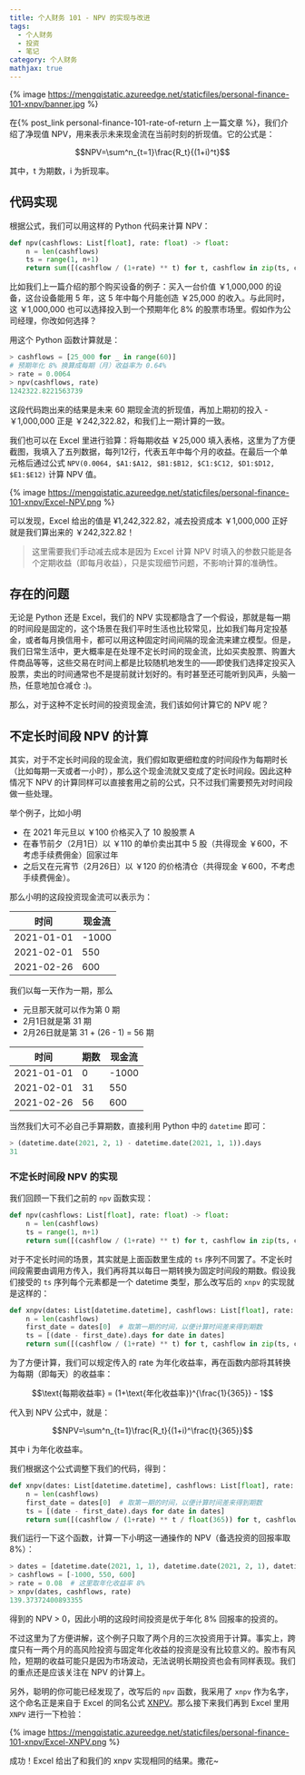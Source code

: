 ```yaml
---
title: 个人财务 101 - NPV 的实现与改进
tags:
  - 个人财务
  - 投资
  - 笔记
category: 个人财务
mathjax: true
---
```

{% image https://mengqistatic.azureedge.net/staticfiles/personal-finance-101-xnpv/banner.jpg %}

在{% post_link personal-finance-101-rate-of-return 上一篇文章 %}，我们介绍了净现值 NPV，用来表示未来现金流在当前时刻的折现值。它的公式是：

$$NPV=\sum^n_{t=1}\frac{R_t}{(1+i)^t}$$

其中，t 为期数，i 为折现率。

## 代码实现
根据公式，我们可以用这样的 Python 代码来计算 NPV：

```python
def npv(cashflows: List[float], rate: float) -> float:
    n = len(cashflows)
    ts = range(1, n+1)
    return sum([(cashflow / (1+rate) ** t) for t, cashflow in zip(ts, cashflows)])
```

比如我们上一篇介绍的那个购买设备的例子：买入一台价值 ￥1,000,000 的设备，这台设备能用 5 年，这 5 年中每个月能创造 ￥25,000 的收入。与此同时，这 ￥1,000,000 也可以选择投入到一个预期年化 8% 的股票市场里。假如作为公司经理，你改如何选择？

用这个 Python 函数计算就是：
```python
> cashflows = [25_000 for _ in range(60)]
# 预期年化 8% 换算成每期（月）收益率为 0.64%
> rate = 0.0064  
> npv(cashflows, rate)
1242322.8221563739
```
这段代码跑出来的结果是未来 60 期现金流的折现值，再加上期初的投入 -￥1,000,000 正是 ￥242,322.82，和我们上一期计算的一致。

我们也可以在 Excel 里进行验算：将每期收益 ￥25,000 填入表格，这里为了方便截图，我填入了五列数据，每列12行，代表五年中每个月的收益。在最后一个单元格后通过公式 `NPV(0.0064, $A1:$A12, $B1:$B12, $C1:$C12, $D1:$D12, $E1:$E12)` 计算 NPV 值。

{% image https://mengqistatic.azureedge.net/staticfiles/personal-finance-101-xnpv/Excel-NPV.png %}


可以发现，Excel 给出的值是 ¥1,242,322.82，减去投资成本 ￥1,000,000 正好就是我们算出来的 ￥242,322.82！ 

> 这里需要我们手动减去成本是因为 Excel 计算 NPV 时填入的参数只能是各个定期收益（即每月收益），只是实现细节问题，不影响计算的准确性。

## 存在的问题

无论是 Python 还是 Excel，我们的 NPV 实现都隐含了一个假设，那就是每一期的时间段是固定的，这个场景在我们平时生活也比较常见，比如我们每月定投基金，或者每月换信用卡，都可以用这种固定时间间隔的现金流来建立模型。但是，我们日常生活中，更大概率是在处理不定长时间的现金流，比如买卖股票、购置大件商品等等，这些交易在时间上都是比较随机地发生的——即使我们选择定投买入股票，卖出的时间通常也不是提前就计划好的。有时甚至还可能听到风声，头脑一热，任意地加仓减仓 :)。

那么，对于这种不定长时间的投资现金流，我们该如何计算它的 NPV 呢？

## 不定长时间段 NPV 的计算
其实，对于不定长时间段的现金流，我们假如取更细粒度的时间段作为每期时长（比如每期一天或者一小时），那么这个现金流就又变成了定长时间段。因此这种情况下 NPV 的计算同样可以直接套用之前的公式，只不过我们需要预先对时间段做一些处理。

举个例子，比如小明
* 在 2021 年元旦以 ￥100 价格买入了 10 股股票 A
* 在春节前夕（2月1日）以 ￥110 的单价卖出其中 5 股（共得现金 ￥600，不考虑手续费佣金）回家过年
* 之后又在元宵节（2月26日）以 ￥120 的价格清仓（共得现金 ￥600，不考虑手续费佣金）。

那么小明的这段投资现金流可以表示为：

|    时间   | 现金流|
|----------|------|
|2021-01-01| -1000|
|2021-02-01|   550|
|2021-02-26|   600|

我们以每一天作为一期，那么
* 元旦那天就可以作为第 0 期 
* 2月1日就是第 31 期
* 2月26日就是第 31 + (26 - 1) = 56 期

|    时间   |期数| 现金流|
|----------|----|------|
|2021-01-01|  0 | -1000|
|2021-02-01| 31 |   550|
|2021-02-26| 56 |   600|

当然我们大可不必自己手算期数，直接利用 Python 中的 `datetime` 即可：

```python
> (datetime.date(2021, 2, 1) - datetime.date(2021, 1, 1)).days
31
```

### 不定长时间段 NPV 的实现
我们回顾一下我们之前的 `npv` 函数实现：

```python
def npv(cashflows: List[float], rate: float) -> float:
    n = len(cashflows)
    ts = range(1, n+1)
    return sum([(cashflow / (1+rate) ** t) for t, cashflow in zip(ts, cashflows)])
```

对于不定长时间的场景，其实就是上面函数里生成的 `ts` 序列不同罢了。不定长时间段需要由调用方传入，我们再将其以每日一期转换为固定时间段的期数。假设我们接受的 `ts` 序列每个元素都是一个 datetime 类型，那么改写后的 `xnpv` 的实现就是这样的：

```python
def xnpv(dates: List[datetime.datetime], cashflows: List[float], rate: float) -> float:
    n = len(cashflows)
    first_date = dates[0]  # 取第一期的时间，以便计算时间差来得到期数
    ts = [(date - first_date).days for date in dates]
    return sum([(cashflow / (1+rate) ** t) for t, cashflow in zip(ts, cashflows)])
```

为了方便计算，我们可以规定传入的 rate 为年化收益率，再在函数内部将其转换为每期（即每天）的收益率：

$$\text{每期收益率} = (1+\text{年化收益率})^{\frac{1}{365}} - 1$$

代入到 NPV 公式中，就是：

$$NPV=\sum^n_{t=1}\frac{R_t}{(1+i)^\frac{t}{365}}$$

其中 i 为年化收益率。

我们根据这个公式调整下我们的代码，得到：
```python
def xnpv(dates: List[datetime.datetime], cashflows: List[float], rate: float) -> float:
    n = len(cashflows)
    first_date = dates[0]  # 取第一期的时间，以便计算时间差来得到期数
    ts = [(date - first_date).days for date in dates]
    return sum([(cashflow / (1+rate) ** t / float(365)) for t, cashflow in zip(ts, cashflows)])
```

我们运行一下这个函数，计算一下小明这一通操作的 NPV（备选投资的回报率取 8%）：
```python
> dates = [datetime.date(2021, 1, 1), datetime.date(2021, 2, 1), datetime.date(2021, 2, 26)]
> cashflows = [-1000, 550, 600]
> rate = 0.08  # 这里取年化收益率 8%
> xnpv(dates, cashflows, rate)
139.37372400893355
```

得到的 NPV > 0，因此小明的这段时间投资是优于年化 8% 回报率的投资的。

不过这里为了方便讲解，这个例子只取了两个月的三次投资用于计算。事实上，跨度只有一两个月的高风险投资与固定年化收益的投资是没有比较意义的。股市有风险，短期的收益可能只是因为市场波动，无法说明长期投资也会有同样表现。我们的重点还是应该关注在 NPV 的计算上。

另外，聪明的你可能已经发现了，改写后的 `npv` 函数，我采用了 `xnpv` 作为名字，这个命名正是来自于 Excel 的同名公式 [XNPV](https://support.microsoft.com/en-us/office/xnpv-function-1b42bbf6-370f-4532-a0eb-d67c16b664b7)。那么接下来我们再到 Excel 里用 `XNPV` 进行一下检验：

{% image https://mengqistatic.azureedge.net/staticfiles/personal-finance-101-xnpv/Excel-XNPV.png %}

成功！Excel 给出了和我们的 xnpv 实现相同的结果。撒花~